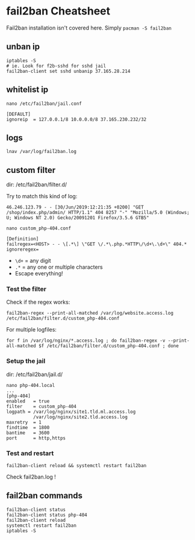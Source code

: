 fail2ban Cheatsheet
===================

Fail2ban installation isn't covered here. Simply ```pacman -S fail2ban```


unban ip
--------

	iptables -S 
	# ie. Look for f2b-sshd for sshd jail
	fail2ban-client set sshd unbanip 37.165.28.214


whitelist ip
------------

	nano /etc/fail2ban/jail.conf
	
	[DEFAULT]
	ignoreip  = 127.0.0.1/8 10.0.0.0/8 37.165.230.232/32


logs
----

	lnav /var/log/fail2ban.log


custom filter
-------------

dir: /etc/fail2ban/filter.d/  

Try to match this kind of log:

	46.246.123.79 - - [30/Jun/2019:12:21:35 +0200] "GET /shop/index.php/admin/ HTTP/1.1" 404 8257 "-" "Mozilla/5.0 (Windows; U; Windows NT 2.0) Gecko/20091201 Firefox/3.5.6 GTB5"

	nano custom_php-404.conf

	[Definition]
	failregex=<HOST> - - \[.*\] \"GET \/.*\.php.*HTTP\/\d+\.\d+\" 404.*
	ignoreregex=

* ```\d+``` = any digit
* ```.*```  = any one or multiple characters
* Escape everything!


### Test the filter

Check if the regex works:

	fail2ban-regex --print-all-matched /var/log/website.access.log /etc/fail2ban/filter.d/custom_php-404.conf

For multiple logfiles:

	for f in /var/log/nginx/*.access.log ; do fail2ban-regex -v --print-all-matched $f /etc/fail2ban/filter.d/custom_php-404.conf ; done

### Setup the jail

dir: /etc/fail2ban/jail.d/  

	nano php-404.local
	...
	[php-404]
	enabled   = true
	filter    = custom_php-404
	logpath = /var/log/nginx/site1.tld.ml.access.log
	          /var/log/nginx/site2.tld.access.log
	maxretry  = 1
	findtime  = 1800
	bantime   = 3600
	port      = http,https

### Test and restart

	fail2ban-client reload && systemctl restart fail2ban

Check fail2ban.log !


fail2ban commands
-----------------

	fail2ban-client status
	fail2ban-client status php-404
	fail2ban-client reload
	systemctl restart fail2ban
	iptables -S
